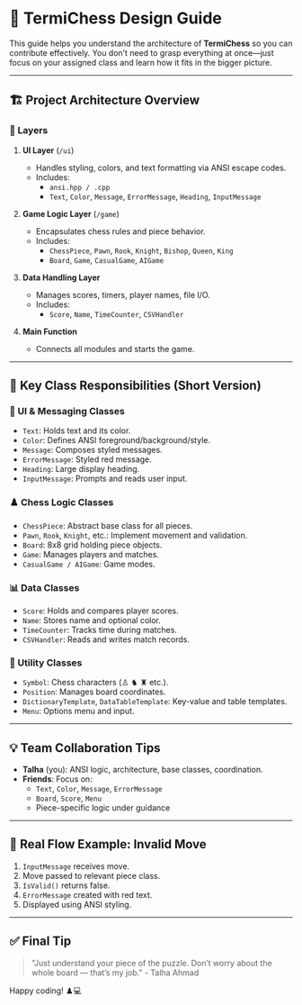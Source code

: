 # 🧩 TermiChess Design Guide

This guide helps you understand the architecture of **TermiChess** so you can contribute effectively. You don’t need to grasp everything at once—just focus on your assigned class and learn how it fits in the bigger picture.

---

## 🏗️ Project Architecture Overview

### 🔹 Layers

1. **UI Layer** (`/ui`)
   - Handles styling, colors, and text formatting via ANSI escape codes.
   - Includes:
     - `ansi.hpp / .cpp`
     - `Text`, `Color`, `Message`, `ErrorMessage`, `Heading`, `InputMessage`

2. **Game Logic Layer** (`/game`)
   - Encapsulates chess rules and piece behavior.
   - Includes:
     - `ChessPiece`, `Pawn`, `Rook`, `Knight`, `Bishop`, `Queen`, `King`
     - `Board`, `Game`, `CasualGame`, `AIGame`

3. **Data Handling Layer**
   - Manages scores, timers, player names, file I/O.
   - Includes:
     - `Score`, `Name`, `TimeCounter`, `CSVHandler`

4. **Main Function**
   - Connects all modules and starts the game.

---

## 🧠 Key Class Responsibilities (Short Version)

### 🎨 UI & Messaging Classes
- `Text`: Holds text and its color.
- `Color`: Defines ANSI foreground/background/style.
- `Message`: Composes styled messages.
- `ErrorMessage`: Styled red message.
- `Heading`: Large display heading.
- `InputMessage`: Prompts and reads user input.

### ♟️ Chess Logic Classes
- `ChessPiece`: Abstract base class for all pieces.
- `Pawn`, `Rook`, `Knight`, etc.: Implement movement and validation.
- `Board`: 8x8 grid holding piece objects.
- `Game`: Manages players and matches.
- `CasualGame / AIGame`: Game modes.

### 📊 Data Classes
- `Score`: Holds and compares player scores.
- `Name`: Stores name and optional color.
- `TimeCounter`: Tracks time during matches.
- `CSVHandler`: Reads and writes match records.

### 🧰 Utility Classes
- `Symbol`: Chess characters (♙ ♞ ♜ etc.).
- `Position`: Manages board coordinates.
- `DictionaryTemplate`, `DataTableTemplate`: Key-value and table templates.
- `Menu`: Options menu and input.

---

## 💡 Team Collaboration Tips

- **Talha** (you): ANSI logic, architecture, base classes, coordination.
- **Friends**: Focus on:
  - `Text`, `Color`, `Message`, `ErrorMessage`
  - `Board`, `Score`, `Menu`
  - Piece-specific logic under guidance

---

## 🔁 Real Flow Example: Invalid Move
1. `InputMessage` receives move.
2. Move passed to relevant piece class.
3. `IsValid()` returns false.
4. `ErrorMessage` created with red text.
5. Displayed using ANSI styling.

---

## ✅ Final Tip
> "Just understand your piece of the puzzle. Don’t worry about the whole board — that’s my job." - Talha Ahmad

Happy coding! ♟️💻